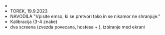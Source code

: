 - 
- TOREK, 19.9.2023 
- NAVODILA "Vpisite emso, ki se pretvori tako in se nikamor ne shranjuje."
- Kalibracija (3-4 znake)
- dva screena (zvezda povecana, hostesa + ), izbiranje med ekrani  
